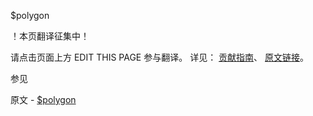  $polygon

 ！本页翻译征集中！

请点击页面上方 EDIT THIS PAGE 参与翻译。
详见：
[贡献指南]( https://github.com/JinMuInfo/MongoDB-Manual-zh/blob/master/CONTRIBUTING.md )、
[原文链接](  https://docs.mongodb.com/manual/reference/operator/query/polygon/  )。

 参见

原文 - [$polygon]( https://docs.mongodb.com/manual/reference/operator/query/polygon/ )

